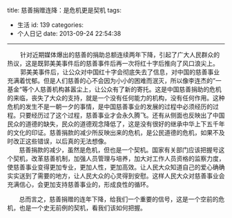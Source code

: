 title: 慈善捐赠连降：是危机更是契机
tags:
  - 生活
id: 139
categories:
  - 个人日记
date: 2013-09-24 22:54:38
---

<div style="font-size: 14px;"><span style="padding-left: 30px;"> 针对近期媒体爆出的慈善的捐助总额连续两年下降，引起了广大人民群众的热议，这是既郭美美事件后的慈善事件后再一次将红十字后推向了风口浪尖上。</span></div>
<div style="font-size: 14px;"></div>
<div style="font-size: 14px;"><span style="padding-left: 30px;">郭美美事件后，让公众对中国红十字会彻底失去了信息，对中国的慈善事业充满着忧郁。但是人们慈善的心不会因为小小的困难而泯灭，所以像李连杰的”一基金“等个人慈善机构甚嚣尘上，让公众有了新的寄托。这是中国慈善捐助的危机的来临，丧失了大众的支持，就是一个没有任何能力的机构，没有任何作用。这种危机的发生不是一朝一夕的事情，是中国慈善事业的发展的过程中必须经历的过程。只要经历过了这个过程，慈善事业才会永久腾飞。还有从侧面也反映出了中国民众的道德的缺失，民众的道德观念降低了，这是没有很好的继承中华上下五千年的文化的印证。慈善捐款的减少所反映出来的危机，是公民道德的危机，如果不及时改正这些错误，以后真的无法想像。</span></div>
<div style="font-size: 14px;"></div>
<div style="font-size: 14px;">       慈善捐款的减少，虽然是危机，但也是一个契机。国家有关部门应该把握号这个契机，改革慈善机制，加强人员管理与培养，加大对工作人员资格的监察力度，使慈善事业变得更加专业，更加人性，更加高效。让人民大众知道自己的爱心确确实实送到了需要的地方，让人民大众的心灵得到安慰。这样人民大众对慈善事业会充满信心，会更加支持慈善事业的，形成良性的循环。</div>
<div style="font-size: 14px;">

       总而言之，慈善捐赠的连年下降，给我们一个重要的信号，这是一个空前的危机，也是一个史无前例的契机，看我们该如何把握。

</div>